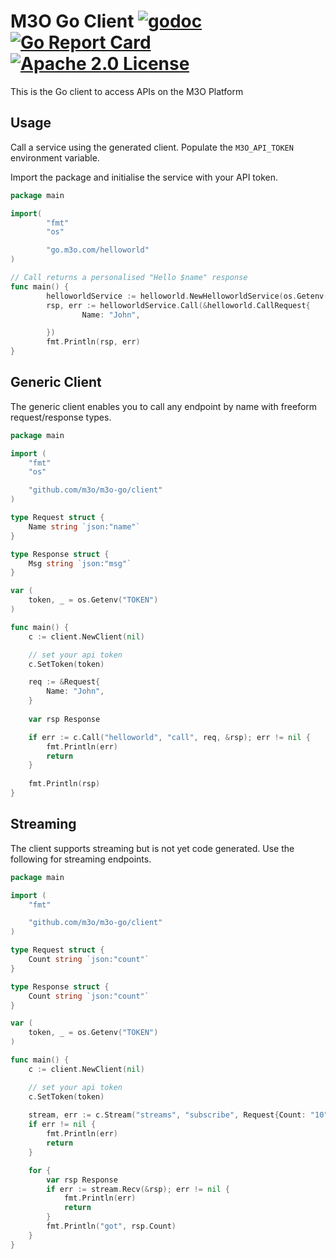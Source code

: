 # M3O Go Client [![godoc](https://godoc.org/github.com/m3o/m3o-go?status.svg)](https://godoc.org/github.com/m3o/m3o-go) [![Go Report Card](https://goreportcard.com/badge/github.com/m3o/m3o-go)](https://goreportcard.com/report/github.com/m3o/m3o-go) [![Apache 2.0 License](https://img.shields.io/github/license/m3o/m3o-go)](https://github.com/m3o/m3o-go/blob/master/LICENSE)

This is the Go client to access APIs on the M3O Platform

## Usage

Call a service using the generated client. Populate the `M3O_API_TOKEN` environment variable. 

Import the package and initialise the service with your API token.

```go
package main

import(
        "fmt"
        "os"

        "go.m3o.com/helloworld"
)

// Call returns a personalised "Hello $name" response
func main() {
        helloworldService := helloworld.NewHelloworldService(os.Getenv("M3O_API_TOKEN"))
        rsp, err := helloworldService.Call(&helloworld.CallRequest{
                Name: "John",

        })
        fmt.Println(rsp, err)
}
```

## Generic Client

The generic client enables you to call any endpoint by name with freeform request/response types.

```go
package main

import (
    "fmt"
    "os"

    "github.com/m3o/m3o-go/client"
)

type Request struct {
	Name string `json:"name"`
}

type Response struct {
	Msg string `json:"msg"`
}

var (
	token, _ = os.Getenv("TOKEN")
)

func main() {
	c := client.NewClient(nil)

	// set your api token
	c.SetToken(token)

   	req := &Request{
		Name: "John",
	}
	
	var rsp Response

	if err := c.Call("helloworld", "call", req, &rsp); err != nil {
		fmt.Println(err)
		return
	}
	
	fmt.Println(rsp)
}
```

## Streaming

The client supports streaming but is not yet code generated. Use the following for streaming endpoints.
 
```go
package main

import (
	"fmt"

	"github.com/m3o/m3o-go/client"
)

type Request struct {
	Count string `json:"count"`
}

type Response struct {
	Count string `json:"count"`
}

var (
	token, _ = os.Getenv("TOKEN")
)

func main() {
	c := client.NewClient(nil)

	// set your api token
	c.SetToken(token)
	
	stream, err := c.Stream("streams", "subscribe", Request{Count: "10"})
	if err != nil {
		fmt.Println(err)
		return
	}

	for {
		var rsp Response
		if err := stream.Recv(&rsp); err != nil {
			fmt.Println(err)
			return
		}
		fmt.Println("got", rsp.Count)
	}
}
```

